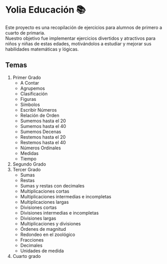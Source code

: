 # Yolia Educación 📚
Este proyecto es una recopilación de ejercicios para alumnos de primero a cuarto de primaria. <br>
Nuestro objetivo fue implementar ejercicios divertidos y atractivos para niños y niñas de estas edades, motivándolos a estudiar y mejorar sus habilidades matemáticas y lógicas. 

## Temas
1. Primer Grado
    - A Contar
    - Agrupemos
    - Clasificación
    - Figuras
    - Símbolos
    - Escribir Números
    - Relación de Orden
    - Sumemos hasta el 20
    - Sumemos hasta el 40
    - Sumemos Decenas
    - Restemos hasta el 20
    - Restemos hasta el 40
    - Números Ordinales
    - Medidas
    - Tiempo
2. Segundo Grado
3. Tercer Grado
    - Sumas
    - Restas
    - Sumas y restas con decimales
    - Multiplicaciones cortas
    - Multiplicaciones intermedias e incompletas
    - Multiplicaciones largas
    - Divisiones cortas
    - Divisiones intermedias e incompletas
    - Divisiones largas
    - Multiplicaciones y divisiones
    - Órdenes de magnitud
    - Redondeo en el zoológico
    - Fracciones
    - Decimales
    - Unidades de medida
5. Cuarto grado
